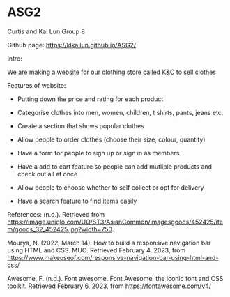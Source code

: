# ASG2
Curtis and Kai Lun Group 8

Github page: https://klkailun.github.io/ASG2/

Intro:

We are making a website for our clothing store called K&C to sell clothes

Features of website:
- Putting down the price and rating for each product

- Categorise clothes into men, women, children, t shirts, pants, jeans etc.

- Create a section that shows popular clothes

- Allow people to order clothes (choose their size, colour, quantity)

- Have a form for people to sign up or sign in as members

- Have a add to cart feature so people can add mutliple products and check out all at once

- Allow people to choose whether to self collect or opt for delivery

- Have a search feature to find items easily


References:
 (n.d.). Retrieved from https://image.uniqlo.com/UQ/ST3/AsianCommon/imagesgoods/452425/item/goods_32_452425.jpg?width=750. 

Mourya, N. (2022, March 14). How to build a responsive navigation bar using HTML and CSS. MUO. Retrieved February 4, 2023, from https://www.makeuseof.com/responsive-navigation-bar-using-html-and-css/ 

Awesome, F. (n.d.). Font awesome. Font Awesome, the iconic font and CSS toolkit. Retrieved February 6, 2023, from https://fontawesome.com/v4/ 